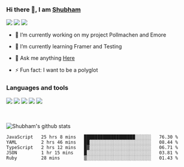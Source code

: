 ### Hi there 👋, I am <a href="https://shubhski.dev/" target="_blank">Shubham</a>

<a href="https://twitter.com/shubhski" target="_blank"><img src="https://img.icons8.com/color/48/000000/twitter.png"/></a>
<a href="https://www.linkedin.com/in/shubhski/" target="_blank"><img src="https://img.icons8.com/fluent/48/000000/linkedin.png"/></a>
<a href="mailto:shubham88ingh@gmail.com"><img src="https://img.icons8.com/ios/48/000000/important-mail.png"/></a>

- 🔭 I’m currently working on  my project Pollmachen and Emore
- 🌱 I’m currently learning Framer and Testing 

- 💬 Ask me anything [Here](https://github.com/shubhsk88/shubhsk88/issues)
- ⚡ Fun fact: I want to be a polyglot 

### Languages and tools


<div>
<img src="https://img.icons8.com/plasticine/48/000000/react.png"/>
<img src="https://img.icons8.com/color/48/000000/graphql.png"/>
<img src="https://img.icons8.com/color/48/000000/javascript.png"/>
<img src="https://img.icons8.com/color/48/000000/mongodb.png"/>
<img src="https://img.icons8.com/color/48/000000/nodejs.png"/>
</div>
<br/>
<br/>


![Shubham's github stats](https://github-readme-stats.vercel.app/api?username=shubhsk88&count_private=true&theme=theme=radical)

<!--START_SECTION:waka-->
```text
JavaScript   25 hrs 8 mins   ███████████████████░░░░░░   76.30 % 
YAML         2 hrs 46 mins   ██░░░░░░░░░░░░░░░░░░░░░░░   08.44 % 
TypeScript   2 hrs 12 mins   █▓░░░░░░░░░░░░░░░░░░░░░░░   06.71 % 
JSON         1 hr 15 mins    █░░░░░░░░░░░░░░░░░░░░░░░░   03.81 % 
Ruby         28 mins         ▒░░░░░░░░░░░░░░░░░░░░░░░░   01.43 % 
```
<!--END_SECTION:waka-->



